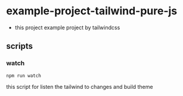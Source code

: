 # example-project-tailwind-pure-js
- this project example project by tailwindcss

## scripts
### watch
```
npm run watch
```
this script for listen the tailwind to changes and build theme 
